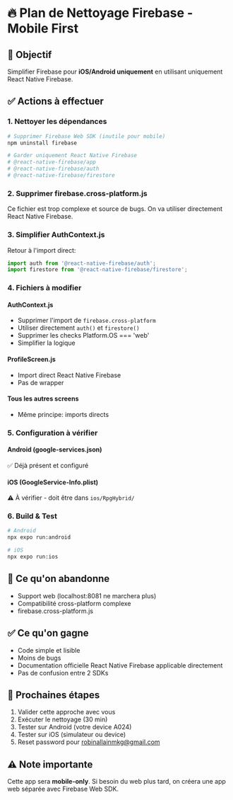 # 🔥 Plan de Nettoyage Firebase - Mobile First

## 🎯 Objectif
Simplifier Firebase pour **iOS/Android uniquement** en utilisant uniquement React Native Firebase.

## ✅ Actions à effectuer

### 1. Nettoyer les dépendances
```bash
# Supprimer Firebase Web SDK (inutile pour mobile)
npm uninstall firebase

# Garder uniquement React Native Firebase
# @react-native-firebase/app
# @react-native-firebase/auth  
# @react-native-firebase/firestore
```

### 2. Supprimer firebase.cross-platform.js
Ce fichier est trop complexe et source de bugs. On va utiliser directement React Native Firebase.

### 3. Simplifier AuthContext.js
Retour à l'import direct:
```javascript
import auth from '@react-native-firebase/auth';
import firestore from '@react-native-firebase/firestore';
```

### 4. Fichiers à modifier

#### AuthContext.js
- Supprimer l'import de `firebase.cross-platform`
- Utiliser directement `auth()` et `firestore()`
- Supprimer les checks Platform.OS === 'web'
- Simplifier la logique

#### ProfileScreen.js
- Import direct React Native Firebase
- Pas de wrapper

#### Tous les autres screens
- Même principe: imports directs

### 5. Configuration à vérifier

#### Android (google-services.json)
✅ Déjà présent et configuré

#### iOS (GoogleService-Info.plist)
⚠️ À vérifier - doit être dans `ios/RpgHybrid/`

### 6. Build & Test

```bash
# Android
npx expo run:android

# iOS  
npx expo run:ios
```

## 🚫 Ce qu'on abandonne
- Support web (localhost:8081 ne marchera plus)
- Compatibilité cross-platform complexe
- firebase.cross-platform.js

## ✅ Ce qu'on gagne
- Code simple et lisible
- Moins de bugs
- Documentation officielle React Native Firebase applicable directement
- Pas de confusion entre 2 SDKs

## 📝 Prochaines étapes
1. Valider cette approche avec vous
2. Exécuter le nettoyage (30 min)
3. Tester sur Android (votre device A024)
4. Tester sur iOS (simulateur ou device)
5. Reset password pour robinallainmkg@gmail.com

## ⚠️ Note importante
Cette app sera **mobile-only**. Si besoin du web plus tard, on créera une app web séparée avec Firebase Web SDK.
